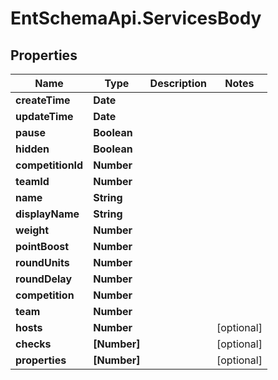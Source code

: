 # EntSchemaApi.ServicesBody

## Properties
Name | Type | Description | Notes
------------ | ------------- | ------------- | -------------
**createTime** | **Date** |  | 
**updateTime** | **Date** |  | 
**pause** | **Boolean** |  | 
**hidden** | **Boolean** |  | 
**competitionId** | **Number** |  | 
**teamId** | **Number** |  | 
**name** | **String** |  | 
**displayName** | **String** |  | 
**weight** | **Number** |  | 
**pointBoost** | **Number** |  | 
**roundUnits** | **Number** |  | 
**roundDelay** | **Number** |  | 
**competition** | **Number** |  | 
**team** | **Number** |  | 
**hosts** | **Number** |  | [optional] 
**checks** | **[Number]** |  | [optional] 
**properties** | **[Number]** |  | [optional] 
